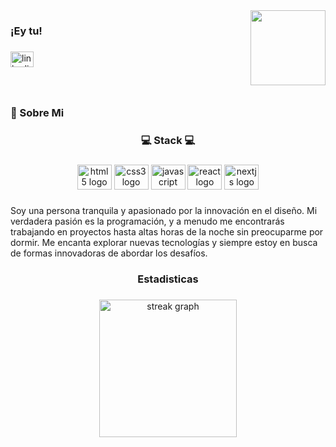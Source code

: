<img align="right" height="120" src="https://media.tenor.com/GOj9ZF_-ZOcAAAAC/cat.gif"  />

###

<h3 align="left">¡Ey tu!</h3>

###

<div align="left">
  <img src="https://raw.githubusercontent.com/maurodesouza/profile-readme-generator/master/src/assets/icons/social/linkedin/default.svg" width="37" height="25" alt="linkedin logo"  />
</div>

###

<br clear="both">

<h3 align="left">💫  Sobre Mi</h3>

###

<h3 align="center">💻 Stack 💻</h3>

###

<div align="center">
  <img src="https://cdn.jsdelivr.net/gh/devicons/devicon/icons/html5/html5-original.svg" height="40" width="55" alt="html5 logo"  />
  <img src="https://cdn.jsdelivr.net/gh/devicons/devicon/icons/css3/css3-original.svg" height="40" width="55" alt="css3 logo"  />
  <img src="https://cdn.jsdelivr.net/gh/devicons/devicon/icons/javascript/javascript-original.svg" height="40" width="55" alt="javascript logo"  />
  <img src="https://cdn.jsdelivr.net/gh/devicons/devicon/icons/react/react-original.svg" height="40" width="55" alt="react logo"  />
  <img src="https://cdn.jsdelivr.net/gh/devicons/devicon/icons/nextjs/nextjs-original.svg" height="40" width="55" alt="nextjs logo"  />
</div>

###

<p align="left">Soy una persona tranquila y apasionado por la innovación en el diseño. Mi verdadera pasión es la programación, y a menudo me encontrarás trabajando en proyectos hasta altas horas de la noche sin preocuparme por dormir. Me encanta explorar nuevas tecnologías y siempre estoy en busca de formas innovadoras de abordar los desafíos.</p>

###

<h3 align="center">Estadisticas</h3>

###

<div align="center">
  <img src="https://streak-stats.demolab.com?user=ElNuVaTo&locale=en&mode=daily&theme=dark&hide_border=false&border_radius=5&order=3" height="220" alt="streak graph"  />
</div>

###
